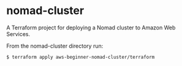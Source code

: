 # nomad-cluster

A Terraform project for deploying a Nomad cluster to Amazon Web Services. 

From the nomad-cluster directory run:

```
$ terraform apply aws-beginner-nomad-cluster/terraform
```
